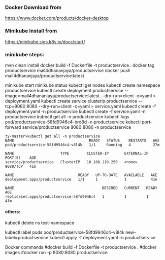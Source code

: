 
### Docker Download from
https://www.docker.com/products/docker-desktop


### Minikube Install from
https://minikube.sigs.k8s.io/docs/start/


### minikube steps:
mvn clean install
docker build -f Dockerfile -t productservice .
docker tag productservice mail4dhananjaya/productservice
docker push mail4dhananjaya/productservice:latest

minikube start
minikube status
kubectl get nodes
kubectl create namespace productservice
kubectl create deployment productservice --image=mail4dhananjaya/productservice:latest --dry-run=client -o=yaml > deployment.yaml
kubectl create service clusterip productservice --tcp=8080:8080 --dry-run=client -o=yaml > service.yaml
kubectl create -f deployment.yaml -n productservice
kubectl create -f service.yaml -n productservice
kubectl get all -n productservice
kubectl logs pod/productservice-58fd9946c4-brd8d -n productservice
kubectl port-forward service/productservice 8080:8080 -n productservice


~~~
ty-master>kubectl get all -n productservice
NAME                                  READY   STATUS    RESTARTS   AGE
pod/productservice-58fd9946c4-v8l4k   1/1     Running   4          27m

NAME                     TYPE        CLUSTER-IP       EXTERNAL-IP   PORT(S)    AGE
service/productservice   ClusterIP   10.108.110.250   <none>        8080/TCP   41m

NAME                             READY   UP-TO-DATE   AVAILABLE   AGE
deployment.apps/productservice   1/1     1            1           41m

NAME                                        DESIRED   CURRENT   READY   AGE
replicaset.apps/productservice-58fd9946c4   1         1         1       41m
~~~


#### others:
kubectl delete ns test-namespace

kubectl label pods pod/productservice-58fd9946c4-v8l4k new-label=productservice
kubectl apply -f deployment.yaml -n productservice

Docker commands
#docker build -f Dockerfile -t productservice .
#docker images
#docker run -p 8080:8080 productservice


